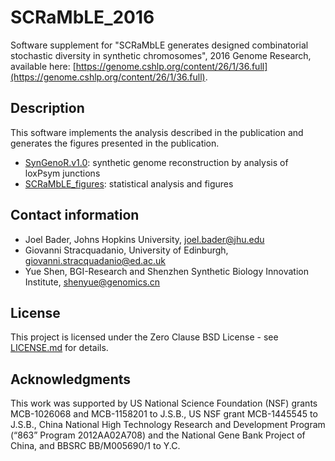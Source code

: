 # SCRaMbLE_2016

Software supplement for "SCRaMbLE generates designed combinatorial stochastic diversity in synthetic chromosomes", 2016 Genome Research, available here: [https://genome.cshlp.org/content/26/1/36.full](https://genome.cshlp.org/content/26/1/36.full).

## Description

This software implements the analysis described in the publication and generates the figures presented in the publication.

- [SynGenoR.v1.0](SynGenoR.v1.0/): synthetic genome reconstruction by analysis of loxPsym junctions
- [SCRaMbLE_figures](SCRaMbLE_figures/): statistical analysis and figures

## Contact information

- Joel Bader, Johns Hopkins University, <joel.bader@jhu.edu>
- Giovanni Stracquadanio, University of Edinburgh, <giovanni.stracquadanio@ed.ac.uk>
- Yue Shen, BGI-Research and Shenzhen Synthetic Biology Innovation Institute, <shenyue@genomics.cn>

## License

This project is licensed under the Zero Clause BSD License - see [LICENSE.md](LICENSE.md) for details.

## Acknowledgments

This work was supported by US National Science Foundation (NSF) grants MCB-1026068 and MCB-1158201 to J.S.B., US NSF grant MCB-1445545 to J.S.B., China National High Technology Research and Development Program (“863” Program 2012AA02A708) and the National Gene Bank Project of China, and BBSRC BB/M005690/1 to Y.C.
